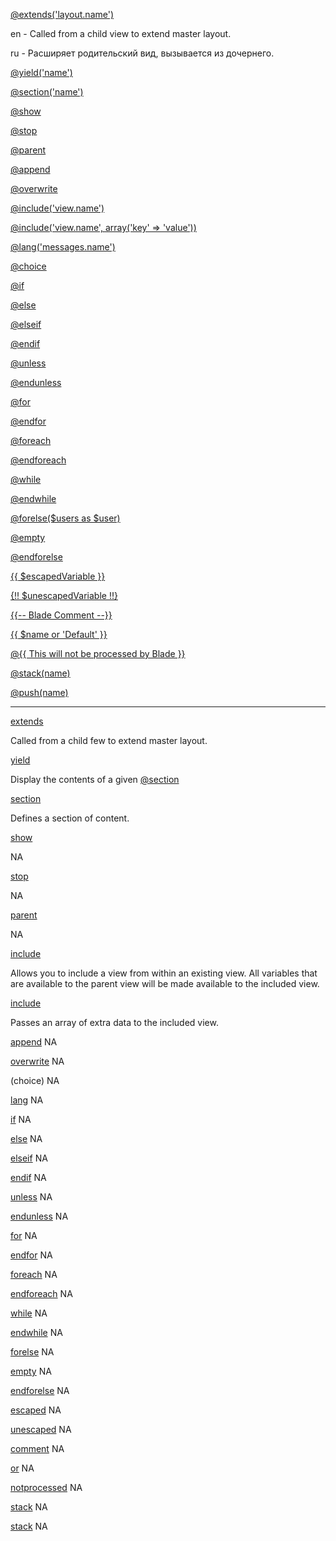 [@extends('layout.name')](https://laravel.com/docs/master/blade#extending-a-layout)

en - Called from a child view to extend master layout.

ru - Расширяет родительский вид, вызывается из дочернего.
 
[@yield('name')](yield)

[@section('name')](section)

[@show](show)

[@stop](stop)

[@parent](parent)

[@append](append)

[@overwrite](overwrite)

[@include('view.name')](include)

[@include('view.name', array('key' => 'value'))](include-extra)

[@lang('messages.name')](lang)

[@choice](choice)

[@if](if)

[@else](else)

[@elseif](elseif)

[@endif](endif)

[@unless](unless)

[@endunless](endunless)

[@for](for)

[@endfor](endfor)

[@foreach](foreach)

[@endforeach](endforeach)

[@while](while)

[@endwhile](endwhile)

[@forelse($users as $user)](forelse)

[@empty](empty)

[@endforelse](endforelse)

[{{ $escapedVariable }}](escaped)

[{!! $unescapedVariable !!}](unescaped)

[{{-- Blade Comment --}}](comment)

[{{ $name or 'Default' }}](or)

[@{{ This will not be processed by Blade }}](notprocessed)

[@stack(name)](stack)

[@push(name)](push)

---

<a name='extends'></a>
[extends](https://laravel.com/docs/master/blade#extending-a-layout)

Called from a child few to extend master layout.

<a name='yield'></a>
[yield](https://laravel.com/docs/master/blade#defining-a-layout)

Display the contents of a given [@section](section)

<a name='section'></a>
[section](https://laravel.com/docs/master/blade#defining-a-layout)

Defines a section of content.

<a name='show'></a>
[show](https://laravel.com/docs/master/blade#defining-a-layout)

NA

<a name='stop'></a>
[stop](https://laravel.com/docs/5.0/templates#blade-templating)

NA

<a name='parent'></a>
[parent](https://laravel.com/docs/master/blade#extending-a-layout)

NA

<a name='include'></a>
[include](https://laravel.com/docs/master/blade#control-structures)

Allows you to include a view from within an existing view. All variables that are available to the parent view will be made available to the included view.

<a name='include-extra'></a>
[include](https://laravel.com/docs/master/blade#control-structures)

Passes an array of extra data to the included view.

<a name='append'></a>
[append]()
NA

<a name='overwrite'></a>
[overwrite]()
NA

<a name='choice'></a>
(choice)
NA

<a name='lang'></a>
[lang]()
NA

<a name='if'></a>
[if](https://laravel.com/docs/5.2/blade#control-structures)
NA

<a name='else'></a>
[else](https://laravel.com/docs/5.2/blade#control-structures)
NA

<a name='elseif'></a>
[elseif](https://laravel.com/docs/5.2/blade#control-structures)
NA

<a name='endif'></a>
[endif](https://laravel.com/docs/5.2/blade#control-structures)
NA

<a name='unless'></a>
[unless]()
NA

<a name='endunless'></a>
[endunless]()
NA

<a name='for'></a>
[for]()
NA

<a name='endfor'></a>
[endfor]()
NA

<a name='foreach'></a>
[foreach]()
NA

<a name='endforeach'></a>
[endforeach]()
NA

<a name='while'></a>
[while]()
NA

<a name='endwhile'></a>
[endwhile]()
NA

<a name='forelse'></a>
[forelse]()
NA

<a name='empty'></a>
[empty]()
NA

<a name='endforelse'></a>
[endforelse]()
NA

<a name='escaped'></a>
[escaped]()
NA

<a name='unescaped'></a>
[unescaped]()
NA

<a name='comment'></a>
[comment]()
NA

<a name='or'></a>
[or]()
NA

<a name='notprocessed'></a>
[notprocessed]()
NA

<a name='stack'></a>
[stack]()
NA

<a name='stack'></a>
[stack]()
NA